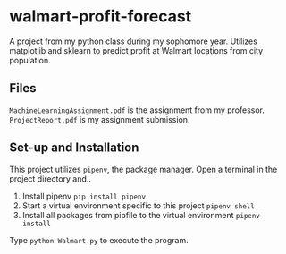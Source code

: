 # walmart-profit-forecast
A project from my python class during my sophomore year. Utilizes matplotlib and sklearn to predict profit at Walmart locations from city population.

## Files
`MachineLearningAssignment.pdf` is the assignment from my professor. <br>
`ProjectReport.pdf` is my assignment submission.

## Set-up and Installation
This project utilizes `pipenv`, the package manager. Open a terminal in the project directory and..

1. Install pipenv
`pip install pipenv`
2. Start a virtual environment specific to this project
`pipenv shell`
3. Install all packages from pipfile to the virtual environment
`pipenv install`

 Type `python Walmart.py` to execute the program.
